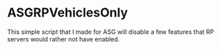 # ASGRPVehiclesOnly
This simple script that I made for ASG will disable a few features that RP servers would rather not have enabled.
